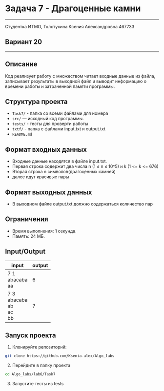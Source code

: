 # Задача 7 - Драгоценные камни
___
Студентка ИТМО, Толстухина Ксения Александровна 467733

## Вариант 20
___

## Описание
Код реализует работу с множеством
читает входные данные из файла, записывает результаты в выходной файл 
и выводит информацию о времени работы и затраченной памяти программы.

## Структура проекта
- `Task7/` - папка со всеми файлами для номера
- `src/` — исходный код программы.
- `tests/` - тесты для проверти работы
- `txtf/` - папка с файлами input.txt и output.txt
- `README.md`

## Формат входных данных
- Входные данные находятся в файле input.txt.
- Первая строка содержит два числа n (1 ≤ n ≤ 10^5) и k (1 <= k <= 676)
- Вторая строка n символов(драгоценных камней)
- далее идут красивые пары

## Формат выходных данных
- В выходном файле output.txt должно содержаться количество пар 

## Ограничения
- Время выполнения: 1 секунда.
- Память: 24 МБ.

## Input/Output
| input                                        | output |
|----------------------------------------------|--------|
| 7 1  <br/>abacaba  <br/>aa                   | 6      |
| 7 3  <br/>abacaba  <br/>ab <br/> ac <br/> bb | 7      |


## Запуск проекта
1. Клонируйте репозиторий:
```bash
git clone https://github.com/Ksenia-alex/Algo_labs
```

2. Перейдите в папку проекта
```bash
cd Algo_labs/lab6/Task7
```

3. Запустите тесты из tests
